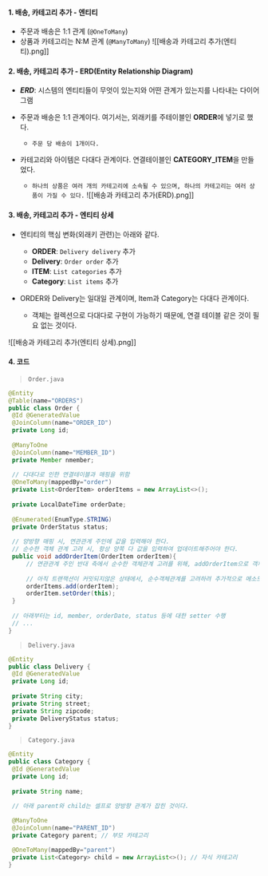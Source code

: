 
#### 1. 배송, 카테고리 추가 - 엔티티

- 주문과 배송은 1:1 관계 (`@OneToMany`)
- 상품과 카테고리는 N:M 관계 (`@ManyToMany`)
![[배송과 카테고리 추가(엔티티).png]]

#### 2. 배송, 카테고리 추가 - ERD(Entity Relationship Diagram)

- **_ERD_**: 시스템의 엔티티들이 무엇이 있는지와 어떤 관계가 있는지를 나타내는 다이어그램

- 주문과 배송은 1:1 관계이다. 여기서는, 외래키를 주테이블인 **ORDER**에 넣기로 했다.
	- `주문 당 배송이 1개이다.`

- 카테고리와 아이템은 다대다 관계이다. 연결테이블인 **CATEGORY_ITEM**을 만들었다.
	- `하나의 상품은 여러 개의 카테고리에 소속될 수 있으며, 하나의 카테고리는 여러 상품이 가질 수 있다.`
![[배송과 카테고리 추가(ERD).png]]


#### 3. 배송, 카테고리 추가 - 엔티티 상세

- 엔티티의 핵심 변화(외래키 관련)는 아래와 같다.
	- **ORDER**: `Delivery delivery` 추가
	- **Delivery**: `Order order` 추가
	- **ITEM**: `List categories` 추가
	- **Category**: `List items` 추가

- ORDER와 Delivery는 일대일 관계이며, Item과 Category는 다대다 관계이다.
	- 객체는 컬렉션으로 다대다로 구현이 가능하기 때문에, 연결 테이블 같은 것이 필요 없는 것이다.

![[배송과 카테고리 추가(엔티티 상세).png]]


#### 4. 코드

> `Order.java`
```java
@Entity
@Table(name="ORDERS")
public class Order {
 @Id @GeneratedValue
 @JoinColumn(name="ORDER_ID")
 private Long id;
 
 @ManyToOne
 @JoinColumn(name="MEMBER_ID")
 private Member nmember;
 
 // 다대다로 인한 연결테이블과 매핑을 위함
 @OneToMany(mappedBy="order")
 private List<OrderItem> orderItems = new ArrayList<>();
 
 private LocalDateTime orderDate;
 
 @Enumerated(EnumType.STRING)
 private OrderStatus status;
 
 // 양방향 매핑 시, 연관관계 주인에 값을 입력해야 한다.
 // 순수한 객체 관계 고려 시, 항상 양쪽 다 값을 입력하여 업데이트해주어야 한다.
 public void addOrderItem(OrderItem orderItem){
	 // 연관관계 주인 반대 측에서 순수한 객체관계 고려를 위해, addOrderItem으로 객체 값 추가로 업데이트 수행
	 
	 // 아직 트랜잭션이 커밋되지않은 상태에서, 순수객체관계를 고려하려 추가적으로 메소드를 정의하는 과정이 아래와 같이 필요하다면, 양방향 연관관계가 설정된 객체 중 한 곳만 정의해주면 된다. (여기서는 연관관계 주인 반대에서 수행해주었음)
	 orderItems.add(orderItem);
	 orderItem.setOrder(this);
 }
 
 // 아래부터는 id, member, orderDate, status 등에 대한 setter 수행
 // ...
}
```

> `Delivery.java`
```java
@Entity
public class Delivery {
 @Id @GeneratedValue
 private Long id;
 
 private String city;
 private String street;
 private String zipcode;
 private DeliveryStatus status;
}
```

> `Category.java`
```java
@Entity
public class Category {
 @Id @GeneratedValue
 private Long id;
 
 private String name;

 // 아래 parent와 child는 셀프로 양방향 관계가 잡힌 것이다.
 
 @ManyToOne
 @JoinColumn(name="PARENT_ID")
 private Category parent; // 부모 카테고리

 @OneToMany(mappedBy="parent")
 private List<Category> child = new ArrayList<>(); // 자식 카테고리
}
```